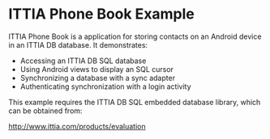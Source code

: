 ITTIA Phone Book Example
========================

ITTIA Phone Book is a application for storing contacts on an Android device in an ITTIA DB database. It demonstrates:

* Accessing an ITTIA DB SQL database
* Using Android views to display an SQL cursor
* Synchronizing a database with a sync adapter
* Authenticating synchronization with a login activity

This example requires the ITTIA DB SQL embedded database library, which can be
obtained from:

http://www.ittia.com/products/evaluation
